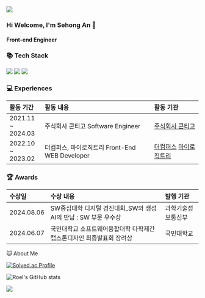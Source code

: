 <img src="https://capsule-render.vercel.app/api?type=waving&color=00CB92&height=150&section=header" />

### Hi Welcome, I'm Sehong An 👋

#### Front-end Engineer
<h3>📚 Tech Stack</h3>
 <p>
    <img src="https://img.shields.io/badge/android-%34A853.svg?style=for-the-badge&logo=android&logoColor=white">
    <img src="https://img.shields.io/badge/androidstudio-%3DDC84.svg?style=for-the-badge&logo=androidstudio&logoColor=white">
    <img src="https://img.shields.io/badge/jetpackcompose-%4285F4.svg?style=for-the-badge&logo=jetpackcompose&logoColor=white">
 </p>

<h3>💻 Experiences</h3>

 |활동 기간|활동 내용|활동 기관|
|:---|:---|:---|
|2021.11 ~ <br>2024.03|주식회사 콘티고 Software Engineer|[주식회사 콘티고](https://contigo.im/)|
|2022.10 ~ <br>2023.02|더컴퍼스, 마이로직트리 Front-End WEB Developer|[더컴퍼스](https://www.the-compass.kr/) [마이로직트리](https://www.mylogictree.com/)|

<h3>🏆 Awards</h3>

 |수상일|수상 내용|발행 기관|
|:---|:---|:---|
|2024.08.06|SW중심대학 디지털 경진대회_SW와 생성AI의 만남 : SW 부문 우수상|과학기술정보통신부|
|2024.06.07|국민대학교 소프트웨어융합대학 다학제간캡스톤디자인 최종발표회 장려상|국민대학교|

🐱 About Me

[![Solved.ac Profile](http://mazassumnida.wtf/api/v2/generate_badge?boj=roel)](https://solved.ac/roel/)

![Roel's GitHub stats](https://github-readme-stats.vercel.app/api?username=Roel4990&show_icons=true&theme=radical)

<img src="https://capsule-render.vercel.app/api?type=waving&color=00CB92&height=150&section=footer" />
